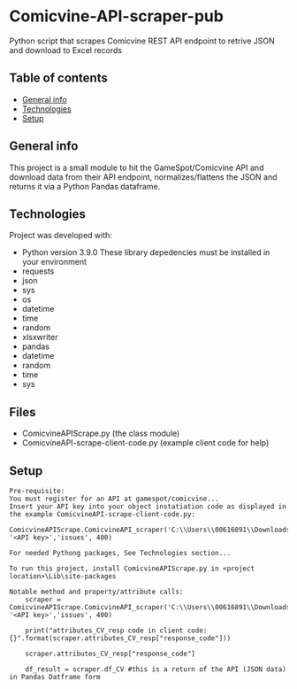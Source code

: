 # Comicvine-API-scraper-pub
Python script that scrapes Comicvine REST API endpoint to retrive JSON and download to Excel records
## Table of contents
* [General info](#general-info)
* [Technologies](#technologies)
* [Setup](#setup)

## General info
This project is a small module to hit the GameSpot/Comicvine API and download data from their API endpoint, normalizes/flattens the JSON and returns it via a Python Pandas dataframe.
	
## Technologies

Project was developed with:
* Python version 3.9.0
These library depedencies must be installed in your environment
* requests 
* json 
* sys
* os
* datetime
* time
* random
* xlsxwriter
* pandas
* datetime
* random
* time
* sys

## Files
* ComicvineAPIScrape.py (the class module)
* ComicvineAPI-scrape-client-code.py (example client code for help)

## Setup
```
Pre-requisite:
You must register for an API at gamespot/comicvine...
Insert your API key into your object instatiation code as displayed in the example ComicvineAPI-scrape-client-code.py: 
	ComicvineAPIScrape.ComicvineAPI_scraper('C:\\Users\\00616891\\Downloads\\CV_API_output\\', '<API key>','issues', 400)
```
```
For needed Pythong packages, See Technologies section...

To run this project, install ComicvineAPIScrape.py in <project location>\Lib\site-packages

Notable method and property/attribute calls:
    scraper = ComicvineAPIScrape.ComicvineAPI_scraper('C:\\Users\\00616891\\Downloads\\CV_API_output\\', '<API key>','issues', 400)
	
	print("attributes_CV_resp code in client code: {}".format(scraper.attributes_CV_resp["response_code"]))
	
	scraper.attributes_CV_resp["response_code"] 
	
	df_result = scraper.df_CV #this is a return of the API (JSON data) in Pandas Datframe form
```


